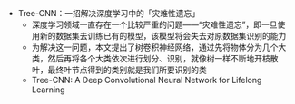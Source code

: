 
- Tree-CNN：一招解决深度学习中的「灾难性遗忘」
  - 深度学习领域一直存在一个比较严重的问题——“灾难性遗忘”，即一旦使用新的数据集去训练已有的模型，该模型将会失去对原数据集识别的能力
  - 为解决这一问题，本文提出了树卷积神经网络，通过先将物体分为几个大类，然后再将各个大类依次进行划分、识别，就像树一样不断地开枝散叶，最终叶节点得到的类别就是我们所要识别的类
  - Tree-CNN: A Deep Convolutional Neural Network for Lifelong Learning

